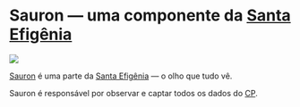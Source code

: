 # Sauron — uma componente da [Santa Efigênia](https://github.com/minasgerais/santa-efigenia)

![](https://66.media.tumblr.com/243dde293048b4aaa4ffa1e3ff602038/tumblr_n803bce9Hq1srhjf5o1_250.gif)

[Sauron](http://#) é uma parte da [Santa Efigênia](https://github.com/minasgerais/santa-efigenia) — o olho que tudo vê.

Sauron é responsável por observar e captar todos os dados do [CP](https://www.cmbh.mg.gov.br/transparencia/vereadores/custeio-parlamentar).
